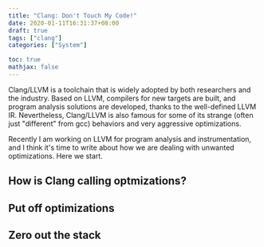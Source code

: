```yaml
---
title: "Clang: Don't Touch My Code!"
date: 2020-01-11T16:31:37+08:00
draft: true
tags: ["clang"]
categories: ["System"]

toc: true
mathjax: false
---
```


Clang/LLVM is a toolchain that is widely adopted by both researchers and the industry. Based on LLVM, compilers for new targets are built, and program analysis solutions are developed, thanks to the well-defined LLVM IR. Nevertheless, Clang/LLVM is also famous for some of its strange (often just "different" from gcc) behaviors and very aggressive optimizations.

Recently I am working on LLVM for program analysis and instrumentation, and I think it's time to write about how we are dealing with unwanted optimizations. Here we start.

## How is Clang calling optmizations?

## Put off optimizations

## Zero out the stack